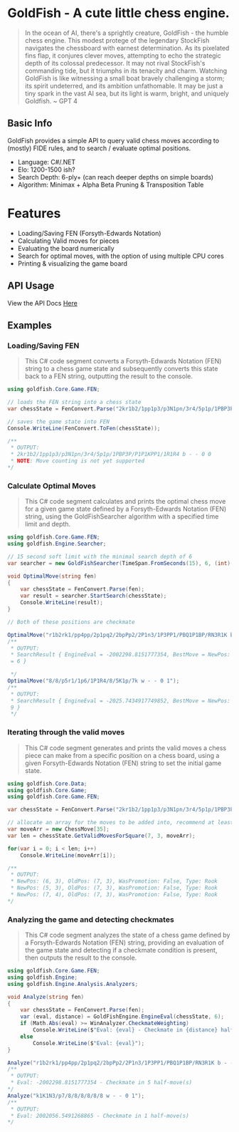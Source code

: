 # GoldFish - A cute little chess engine.

> In the ocean of AI, there's a sprightly creature, GoldFish - the humble chess engine. This modest protege of the legendary StockFish navigates the chessboard with earnest determination. As its pixelated fins flap, it conjures clever moves, attempting to echo the strategic depth of its colossal predecessor. It may not rival StockFish's commanding tide, but it triumphs in its tenacity and charm. Watching GoldFish is like witnessing a small boat bravely challenging a storm; its spirit undeterred, and its ambition unfathomable. It may be just a tiny spark in the vast AI sea, but its light is warm, bright, and uniquely Goldfish.
> ~ GPT 4

## Basic Info

GoldFish provides a simple API to query valid chess moves according to (mostly) FIDE rules, and to search / evaluate optimal positions.

- Language: C#/.NET
- Elo: 1200-1500 ish?
- Search Depth: 6-ply+ (can reach deeper depths on simple boards)
- Algorithm: Minimax + Alpha Beta Pruning & Transposition Table

# Features

- Loading/Saving FEN (Forsyth-Edwards Notation)
- Calculating Valid moves for pieces
- Evaluating the board numerically
- Search for optimal moves, with the option of using multiple CPU cores
- Printing & visualizing the game board

## API Usage

View the API Docs [Here](https://encodeous.github.io/goldfish/)

## Examples

### Loading/Saving FEN

> This C# code segment converts a Forsyth-Edwards Notation (FEN) string to a chess game state and subsequently converts this state back to a FEN string, outputting the result to the console.

```csharp
using goldfish.Core.Game.FEN;

// loads the FEN string into a chess state
var chessState = FenConvert.Parse("2kr1b2/1pp1p3/p3N1pn/3r4/5p1p/1PBP3P/P1P1KPP1/1R1R4 b - - 1 23");

// saves the game state into FEN
Console.WriteLine(FenConvert.ToFen(chessState));

/**
 * OUTPUT:
 * 2kr1b2/1pp1p3/p3N1pn/3r4/5p1p/1PBP3P/P1P1KPP1/1R1R4 b - - 0 0
 * NOTE: Move counting is not yet supported
*/
```

### Calculate Optimal Moves

> This C# code segment calculates and prints the optimal chess move for a given game state defined by a Forsyth-Edwards Notation (FEN) string, using the GoldFishSearcher algorithm with a specified time limit and depth.

```csharp
using goldfish.Core.Game.FEN;
using goldfish.Engine.Searcher;

// 15 second soft limit with the minimal search depth of 6
var searcher = new GoldFishSearcher(TimeSpan.FromSeconds(15), 6, (int)(Environment.ProcessorCount / 1.2));

void OptimalMove(string fen)
{
    var chessState = FenConvert.Parse(fen);
    var result = searcher.StartSearch(chessState);
    Console.WriteLine(result);
}

// Both of these positions are checkmate

OptimalMove("r1b2rk1/pp4pp/2p1pq2/2bpPp2/2P1n3/1P3PP1/PBQ1P1BP/RN3R1K b - - 0 1");
/**
 * OUTPUT:
 * SearchResult { EngineEval = -2002298.8151777354, BestMove = NewPos: (2, 6), OldPos: (3, 4), WasPromotion: False, Type: Knight, Depth
 = 6 }

 */
OptimalMove("8/8/p5r1/1p6/1P1R4/8/5K1p/7k w - - 0 1");
/**
 * OUTPUT:
 * SearchResult { EngineEval = -2025.7434917749852, BestMove = NewPos: (0, 3), OldPos: (3, 3), WasPromotion: False, Type: Rook, Depth =
 9 }
 */
```

### Iterating through the valid moves

> This C# code segment generates and prints the valid moves a chess piece can make from a specific position on a chess board, using a given Forsyth-Edwards Notation (FEN) string to set the initial game state.

```csharp
using goldfish.Core.Data;
using goldfish.Core.Game;
using goldfish.Core.Game.FEN;

var chessState = FenConvert.Parse("2kr1b2/1pp1p3/p3N1pn/3r4/5p1p/1PBP3P/P1P1KPP1/1R1R4 b - - 1 23");

// allocate an array for the moves to be added into, recommend at least 35 spaces
var moveArr = new ChessMove[35];
var len = chessState.GetValidMovesForSquare(7, 3, moveArr);

for(var i = 0; i < len; i++)
    Console.WriteLine(moveArr[i]);

/**
 * OUTPUT:
 * NewPos: (6, 3), OldPos: (7, 3), WasPromotion: False, Type: Rook
 * NewPos: (5, 3), OldPos: (7, 3), WasPromotion: False, Type: Rook
 * NewPos: (7, 4), OldPos: (7, 3), WasPromotion: False, Type: Rook
*/
```

### Analyzing the game and detecting checkmates

> This C# code segment analyzes the state of a chess game defined by a Forsyth-Edwards Notation (FEN) string, providing an evaluation of the game state and detecting if a checkmate condition is present, then outputs the result to the console.

```csharp
using goldfish.Core.Game.FEN;
using goldfish.Engine;
using goldfish.Engine.Analysis.Analyzers;

void Analyze(string fen)
{
    var chessState = FenConvert.Parse(fen);
    var (eval, distance) = GoldFishEngine.EngineEval(chessState, 6);
    if (Math.Abs(eval) >= WinAnalyzer.CheckmateWeighting)
        Console.WriteLine($"Eval: {eval} - Checkmate in {distance} half-move(s)");
    else
        Console.WriteLine($"Eval: {eval}");
}

Analyze("r1b2rk1/pp4pp/2p1pq2/2bpPp2/2P1n3/1P3PP1/PBQ1P1BP/RN3R1K b - - 0 1");
/**
 * OUTPUT:
 * Eval: -2002298.8151777354 - Checkmate in 5 half-move(s)
*/
Analyze("k1K1N3/p7/8/8/8/8/8/8 w - - 0 1");
/**
 * OUTPUT:
 * Eval: 2002056.5491268865 - Checkmate in 1 half-move(s)
*/
```